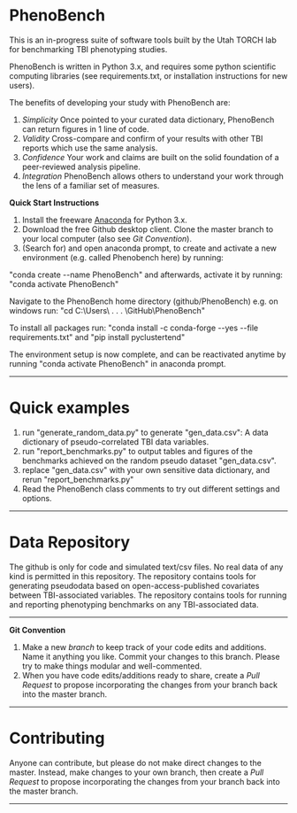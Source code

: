 # PhenoBench

This is an in-progress suite of software tools built by the Utah TORCH lab for benchmarking TBI phenotyping studies.

PhenoBench is written in Python 3.x, and requires some python scientific computing libraries (see requirements.txt, or installation instructions for new users).

The benefits of developing your study with PhenoBench are:
1. *Simplicity* Once pointed to your curated data dictionary, PhenoBench can return figures in 1 line of code.
2. *Validity* Cross-compare and confirm of your results with other TBI reports which use the same analysis.
3. *Confidence* Your work and claims are built on the solid foundation of a peer-reviewed analysis pipeline.
4. *Integration* PhenoBench allows others to understand your work through the lens of a familiar set of measures.

**Quick Start Instructions**

1. Install the freeware [Anaconda](https://www.anaconda.com/download/?lang=en-us) for Python 3.x.
2. Download the free Github desktop client. Clone the master branch to your local computer (also see *Git Convention*).
3. (Search for) and open anaconda prompt, to create and activate a new environment (e.g. called Phenobench here) by running: 

"conda create --name PhenoBench" and afterwards, activate it by running: "conda activate PhenoBench"

Navigate to the PhenoBench home directory (github/PhenoBench) e.g. on windows run: "cd C:\Users\ . . . \GitHub\PhenoBench"

To install all packages run: "conda install -c conda-forge --yes --file requirements.txt" and "pip install pyclustertend"

The environment setup is now complete, and can be reactivated anytime by running "conda activate PhenoBench" in anaconda prompt.

------

# Quick examples

1. run "generate_random_data.py" to generate "gen_data.csv": A data dictionary of pseudo-correlated TBI data variables.
2. run "report_benchmarks.py" to output tables and figures of the benchmarks achieved on the random pseudo dataset "gen_data.csv".
3. replace "gen_data.csv" with your own sensitive data dictionary, and rerun "report_benchmarks.py"
4. Read the PhenoBench class comments to try out different settings and options.
------

# Data Repository

The github is only for code and simulated text/csv files. 
No real data of any kind is permitted in this repository.
The repository contains tools for generating pseudodata based on open-access-published covariates between TBI-associated variables.
The repository contains tools for running and reporting phenotyping benchmarks on any TBI-associated data.

------

**Git Convention**

1. Make a new *branch* to keep track of your code edits and additions. Name it anything you like. Commit your changes to this branch. Please try to make things modular and well-commented.
2. When you have code edits/additions ready to share, create a *Pull Request* to propose incorporating the changes from your branch back into the master branch.

------

# Contributing

Anyone can contribute, but please do not make direct changes to the master. Instead, make changes to your own branch, then create a *Pull Request* to propose incorporating the changes from your branch back into the master branch.

------
